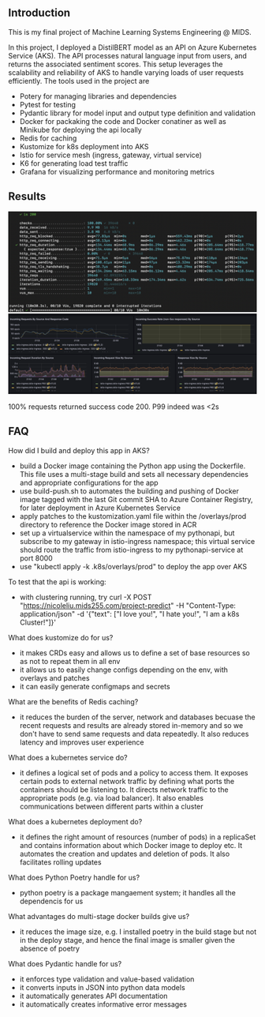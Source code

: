 ## Introduction

This is my final project of Machine Learning Systems Engineering @ MIDS.

In this project, I deployed a DistilBERT model as an API on Azure Kubernetes Service (AKS). The API processes natural language input from users, and returns the associated sentiment scores. This setup leverages the scalability and reliability of AKS to handle varying loads of user requests efficiently. The tools used in the project are

- Potery for managing libraries and dependencies
- Pytest for testing
- Pydantic library for model input and output type definition and validation
- Docker for packaking the code and Docker conatiner as well as Minikube for deploying the api locally
- Redis for caching
- Kustomize for k8s deployment into AKS
- Istio for service mesh (ingress, gateway, virtual service)
- K6 for generating load test traffic
- Grafana for visualizing performance and monitoring metrics

## Results

![k6 results](./results/k6_screenshot.png)
![Grafana results](./results/grafana_screenshot.png)

100% requests returned success code 200.
P99 indeed was <2s

## FAQ

How did I build and deploy this app in AKS?

- build a Docker image containing the Python app using the Dockerfile. This file uses a multi-stage build and sets all necessary dependencies and appropriate configurations for the app
- use build-push.sh to automates the building and pushing of Docker image tagged with the last Git commit SHA to Azure Container Registry, for later deployment in Azure Kubernetes Service
- apply patches to the kustomization.yaml file within the /overlays/prod directory to reference the Docker image stored in ACR
- set up a virtualservice within the namespace of my pythonapi, but subscribe to my gateway in istio-ingress namespace; this virtual service should route the traffic from istio-ingress to my pythonapi-service at port 8000
- use "kubectl apply -k .k8s/overlays/prod" to deploy the app over AKS

To test that the api is working:

- with clustering running, try curl -X POST "https://nicoleliu.mids255.com/project-predict" -H "Content-Type: application/json" -d '{"text": ["I love you!", "I hate you!", "I am a k8s Cluster!"]}'

What does kustomize do for us?

- it makes CRDs easy and allows us to define a set of base resources so as not to repeat them in all env
- it allows us to easily change configs depending on the env, with overlays and patches
- it can easily generate configmaps and secrets

What are the benefits of Redis caching?

- it reduces the burden of the server, network and databases becuase the recent requests and results are already stored in-memory and so we don't have to send same requests and data repeatedly. It also reduces latency and improves user experience

What does a kubernetes service do?

- it defines a logical set of pods and a policy to access them. It exposes certain pods to external network traffic by defining what ports the containers should be listening to. It directs network traffic to the appropriate pods (e.g. via load balancer). It also enables communications between different parts within a cluster

What does a kubernetes deployment do?

- it defines the right amount of resources (number of pods) in a replicaSet and contains information about which Docker image to deploy etc. It automates the creation and updates and deletion of pods. It also facilitates rolling updates

What does Python Poetry handle for us?

- python poetry is a package mangaement system; it handles all the dependencis for us

What advantages do multi-stage docker builds give us?

- it reduces the image size, e.g. I installed poetry in the build stage but not in the deploy stage, and hence the final image is smaller given the absence of poetry

What does Pydantic handle for us?

- it enforces type validation and value-based validation
- it converts inputs in JSON into python data models
- it automatically generates API documentation
- it automatically creates informative error messages
